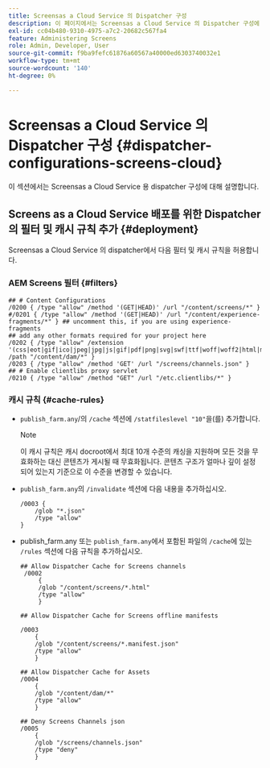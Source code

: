 ```yaml
---
title: Screensas a Cloud Service 의 Dispatcher 구성
description: 이 페이지에서는 Screensas a Cloud Service 의 Dispatcher 구성에 대해 설명합니다.
exl-id: cc04b480-9310-4975-a7c2-20682c567fa4
feature: Administering Screens
role: Admin, Developer, User
source-git-commit: f9ba9fefc61876a60567a40000ed6303740032e1
workflow-type: tm+mt
source-wordcount: '140'
ht-degree: 0%

---
```


# Screensas a Cloud Service 의 Dispatcher 구성 {#dispatcher-configurations-screens-cloud}

이 섹션에서는 Screensas a Cloud Service 용 dispatcher 구성에 대해 설명합니다.

## Screens as a Cloud Service 배포를 위한 Dispatcher의 필터 및 캐시 규칙 추가 {#deployment}

Screensas a Cloud Service 의 dispatcher에서 다음 필터 및 캐시 규칙을 허용합니다.

### AEM Screens 필터 {#filters}

```
## # Content Configurations
/0200 { /type "allow" /method '(GET|HEAD)' /url "/content/screens/*" }
#/0201 { /type "allow" /method '(GET|HEAD)' /url "/content/experience-fragments/*" } ## uncomment this, if you are using experience-fragments
## add any other formats required for your project here
/0202 { /type "allow" /extension '(css|eot|gif|ico|jpeg|jpg|js|gif|pdf|png|svg|swf|ttf|woff|woff2|html|mp4|mov|m4v)' /path "/content/dam/*" }
/0203 { /type "allow" /method 'GET' /url "/screens/channels.json" }
## # Enable clientlibs proxy servlet
/0210 { /type "allow" /method "GET" /url "/etc.clientlibs/*" }
```

### 캐시 규칙 {#cache-rules}

* `publish_farm.any`/의 `/cache` 섹션에 `/statfileslevel "10"`을(를) 추가합니다.

  >[!NOTE]
  >이 캐시 규칙은 캐시 docroot에서 최대 10개 수준의 캐싱을 지원하며 모든 것을 무효화하는 대신 콘텐츠가 게시될 때 무효화됩니다. 콘텐츠 구조가 얼마나 깊이 설정되어 있는지 기준으로 이 수준을 변경할 수 있습니다.

* `publish_farm.any`의 `/invalidate` 섹션에 다음 내용을 추가하십시오.

  ```
  /0003 {
      /glob "*.json"
      /type "allow"
  }
  ```

* publish_farm.any 또는 `publish_farm.any`에서 포함된 파일의 `/cache`에 있는 `/rules` 섹션에 다음 규칙을 추가하십시오.

  ```
  ## Allow Dispatcher Cache for Screens channels
   /0002
       {
       /glob "/content/screens/*.html"
       /type "allow"
       }
  
  ## Allow Dispatcher Cache for Screens offline manifests
  
  /0003
      {
      /glob "/content/screens/*.manifest.json"
      /type "allow"
      }
  
  ## Allow Dispatcher Cache for Assets
  /0004
      {
      /glob "/content/dam/*"
      /type "allow"
      }
  
  ## Deny Screens Channels json
  /0005
      {
      /glob "/screens/channels.json"
      /type "deny"
      }
  ```
